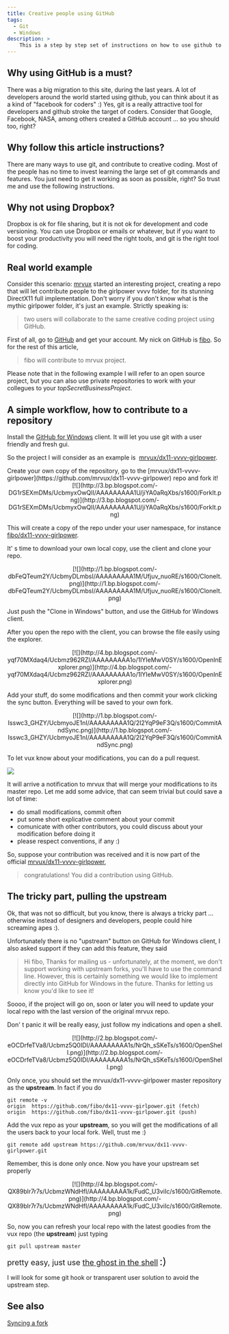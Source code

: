 ```yaml
---
title: Creative people using GitHub
tags:
  - Git
  - Windows
description: >
    This is a step by step set of instructions on how to use github to contribute to your favourite creative coding project (that is <a href="http://vvvv.org" target="_blank">vvvv</a>), of course) so you can help, improve it, and maybe add features you need for your own projects.
---
```


## Why using GitHub is a must?

There was a big migration to this site, during the last years. A lot of developers around the world started using github, you can think about it as a kind of "facebook for coders" :) Yes, git is a really attractive tool for developers and github stroke the target of coders. Consider that Google, Facebook, NASA, among others created a GitHub account ... so you should too, right?

## Why follow this article instructions?

There are many ways to use git, and contribute to creative coding. Most of the people has no time to invest learning the large set of git commands and features. You just need to get it working as soon as possible, right? So trust me and use the following instructions.

## Why not using Dropbox?

Dropbox is ok for file sharing, but it is not ok for development and code versioning. You can use Dropbox or emails or whatever, but if you want to boost your productivity you will need the right tools, and git is the right tool for coding.

## Real world example

Consider this scenario: [mrvux](https://github.com/mrvux) started an interesting project, creating a repo that will let contribute people to the girlpower vvvv folder, for its stunning DirectX11 full implementation. Don't worry if you don't know what is the mythic girlpower folder, it's just an example. Strictly speaking is:

> two users will collaborate to the same creative coding project using GitHub.

First of all, go to [GitHub](https://github.com/) and get your account. My nick on GitHub is [fibo](https://github.com/fibo). So for the rest of this article,

> fibo will contribute to mrvux project.

Please note that in the following example I will refer to an open source project, but you can also use private repositories to work with your collegues to your *topSecretBusinessProject*.

## A simple workflow, how to contribute to a repository

Install the [GitHub for Windows](http://windows.github.com/) client. It will let you use git with a user friendly and fresh gui.

So the project I will consider as an example is&nbsp;&nbsp;[mrvux/dx11-vvvv-girlpower](https://github.com/mrvux/dx11-vvvv-girlpower).
<div></div>
Create your own copy of the repository, go to the [mrvux/dx11-vvvv-girlpower](https://github.com/mrvux/dx11-vvvv-girlpower) repo&nbsp;and fork it!

<div class="separator" style="clear: both; text-align: center;">[![](http://3.bp.blogspot.com/-DG1rSEXmDMs/UcbmyxOwQlI/AAAAAAAAA1U/jiYA0aRqXbs/s1600/ForkIt.png)](http://3.bp.blogspot.com/-DG1rSEXmDMs/UcbmyxOwQlI/AAAAAAAAA1U/jiYA0aRqXbs/s1600/ForkIt.png)</div>

This will create a copy of the repo under your user namespace, for instance [fibo/dx11-vvvv-girlpower](https://github.com/fibo/dx11-vvvv-girlpower).

It' s time to download your own local copy, use the client and clone your repo.

<div class="separator" style="clear: both; text-align: center;">[![](http://1.bp.blogspot.com/-dbFeQTeum2Y/UcbmyDLmbsI/AAAAAAAAA1M/Ufjuv_nuoRE/s1600/CloneIt.png)](http://1.bp.blogspot.com/-dbFeQTeum2Y/UcbmyDLmbsI/AAAAAAAAA1M/Ufjuv_nuoRE/s1600/CloneIt.png)</div>

Just push the "Clone in Windows" button, and use the GitHub for Windows client.

After you open the repo with the client, you can browse the file easily using the explorer.

<div class="separator" style="clear: both; text-align: center;">[![](http://4.bp.blogspot.com/-yqf70MXdaq4/Ucbmz962RZI/AAAAAAAAA1o/1lYIeMwV0SY/s1600/OpenInExplorer.png)](http://4.bp.blogspot.com/-yqf70MXdaq4/Ucbmz962RZI/AAAAAAAAA1o/1lYIeMwV0SY/s1600/OpenInExplorer.png)</div>

Add your stuff, do some modifications and then commit your work clicking the sync button. Everything will be saved to your own fork.

<div class="separator" style="clear: both; text-align: center;">[![](http://1.bp.blogspot.com/-Isswc3_GHZY/UcbmyoJE1nI/AAAAAAAAA1Q/2I2YqP9eF3Q/s1600/CommitAndSync.png)](http://1.bp.blogspot.com/-Isswc3_GHZY/UcbmyoJE1nI/AAAAAAAAA1Q/2I2YqP9eF3Q/s1600/CommitAndSync.png)</div>

To let vux know about your modifications, you can do a pull request.

[![](http://3.bp.blogspot.com/-L5Y4Cvjkym0/Ucbm1Bd_gYI/AAAAAAAAA10/7dHMNB7itjo/s1600/PullRequest.png)](http://3.bp.blogspot.com/-L5Y4Cvjkym0/Ucbm1Bd_gYI/AAAAAAAAA10/7dHMNB7itjo/s1600/PullRequest.png)

It will arrive a notification to mrvux that will merge your modifications to its master repo.
Let me add some advice, that can seem trivial but could save a lot of time:
*   do small modifications, commit often
*   put some short explicative comment about your commit
*   comunicate with other contributors, you could discuss about your modification before doing it
*   please respect conventions, if any :)

So, suppose your contribution was received and it is now part of the official&nbsp;[mrvux/dx11-vvvv-girlpower](https://github.com/mrvux/dx11-vvvv-girlpower),

>congratulations! You did a contribution using GitHub.</span>

## The tricky part, pulling the upstream

Ok, that was not so difficult, but you know, there is always a tricky part ... otherwise instead of designers and developers, people could hire screaming apes :).

Unfortunately there is no "upstream" button on GitHub for Windows client, I also asked support if they can add this feature, they said

> Hi fibo, Thanks for mailing us - unfortunately, at the moment, we don't support working with upstream forks, you'll have to use the command line. However, this is certainly something we would like to implement directly into GitHub for Windows in the future. Thanks for letting us know you'd like to see it!

Soooo, if the project will go on, soon or later you will need to update your local repo with the last version of the original mrvux repo.

Don' t panic it will be really easy, just follow my indications and open a shell.</div>

<div class="separator" style="clear: both; text-align: center;">[![](http://2.bp.blogspot.com/-eOCDrfeTVa8/Ucbmz5Q0IDI/AAAAAAAAA1s/NrQh_sSKeTs/s1600/OpenShell.png)](http://2.bp.blogspot.com/-eOCDrfeTVa8/Ucbmz5Q0IDI/AAAAAAAAA1s/NrQh_sSKeTs/s1600/OpenShell.png)</div>
<div></div>

Only once, you should set the mrvux/dx11-vvvv-girlpower master repository as the **upstream**. In fact if you do

```
git remote -v
origin  https://github.com/fibo/dx11-vvvv-girlpower.git (fetch)
origin  https://github.com/fibo/dx11-vvvv-girlpower.git (push)
```

Add the vux repo as your **upstream**, so you will get the modifications of all the users back to your local fork. Well, trust me :)

```
git remote add upstream https://github.com/mrvux/dx11-vvvv-girlpower.git
```

Remember, this is done only once. Now you have your upstream set properly

<div class="separator" style="clear: both; text-align: center;">[![](http://4.bp.blogspot.com/-QX89blr7r7s/UcbmzWNdHfI/AAAAAAAAA1k/FudC_U3viIc/s1600/GitRemote.png)](http://4.bp.blogspot.com/-QX89blr7r7s/UcbmzWNdHfI/AAAAAAAAA1k/FudC_U3viIc/s1600/GitRemote.png)</div>

So, now you can refresh your local repo with the latest goodies from the vux repo (the **upstream**) just typing 

```
git pull upstream master
```

<span style="font-size: large;">pretty easy, just use [the ghost in the shell](https://www.youtube.com/watch?v=ZGJE82p39jI)</span> <span style="font-size: x-large;">:) </span>

I will look for some git hook or transparent user solution to avoid the upstream step.

## See also

[Syncing a fork](https://help.github.com/articles/syncing-a-fork)

